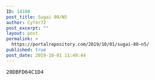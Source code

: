 ```yaml
---
ID: 14188
post_title: Sugai 80/N5
author: Cyfer72
post_excerpt: ""
layout: post
permalink: >
  https://portalrepository.com/2019/10/01/sugai-80-n5/
published: true
post_date: 2019-10-01 11:49:44
---
```

<pre>20DBFD64C1D4</pre>